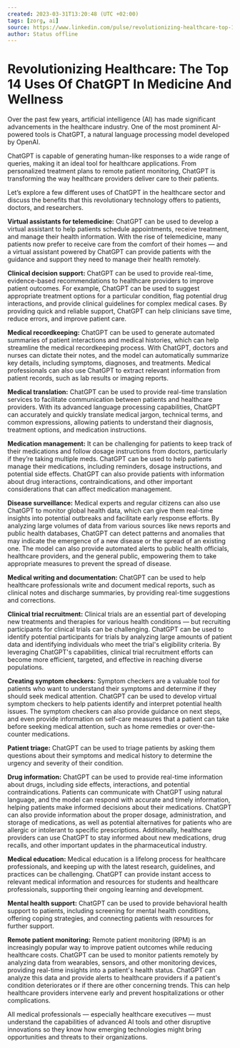 ```yaml
---
created: 2023-03-31T13:20:48 (UTC +02:00)
tags: [zorg, ai]
source: https://www.linkedin.com/pulse/revolutionizing-healthcare-top-14-uses-chatgpt-medicine-bernard-marr/
author: Status offline
---
```


# Revolutionizing Healthcare: The Top 14 Uses Of ChatGPT In Medicine And Wellness

Over the past few years, artificial intelligence (AI) has made significant advancements in the healthcare industry. One of the most prominent AI-powered tools is ChatGPT, a natural language processing model developed by OpenAI.

ChatGPT is capable of generating human-like responses to a wide range of queries, making it an ideal tool for healthcare applications. From personalized treatment plans to remote patient monitoring, ChatGPT is transforming the way healthcare providers deliver care to their patients.

Let’s explore a few different uses of ChatGPT in the healthcare sector and discuss the benefits that this revolutionary technology offers to patients, doctors, and researchers.

**Virtual assistants for telemedicine:** ChatGPT can be used to develop a virtual assistant to help patients schedule appointments, receive treatment, and manage their health information. With the rise of telemedicine, many patients now prefer to receive care from the comfort of their homes — and a virtual assistant powered by ChatGPT can provide patients with the guidance and support they need to manage their health remotely.

**Clinical decision support:** ChatGPT can be used to provide real-time, evidence-based recommendations to healthcare providers to improve patient outcomes. For example, ChatGPT can be used to suggest appropriate treatment options for a particular condition, flag potential drug interactions, and provide clinical guidelines for complex medical cases. By providing quick and reliable support, ChatGPT can help clinicians save time, reduce errors, and improve patient care.

**Medical recordkeeping:** ChatGPT can be used to generate automated summaries of patient interactions and medical histories, which can help streamline the medical recordkeeping process. With ChatGPT, doctors and nurses can dictate their notes, and the model can automatically summarize key details, including symptoms, diagnoses, and treatments. Medical professionals can also use ChatGPT to extract relevant information from patient records, such as lab results or imaging reports.

**Medical translation:** ChatGPT can be used to provide real-time translation services to facilitate communication between patients and healthcare providers. With its advanced language processing capabilities, ChatGPT can accurately and quickly translate medical jargon, technical terms, and common expressions, allowing patients to understand their diagnosis, treatment options, and medication instructions.

**Medication management:** It can be challenging for patients to keep track of their medications and follow dosage instructions from doctors, particularly if they’re taking multiple meds. ChatGPT can be used to help patients manage their medications, including reminders, dosage instructions, and potential side effects. ChatGPT can also provide patients with information about drug interactions, contraindications, and other important considerations that can affect medication management.

**Disease surveillance:** Medical experts and regular citizens can also use ChatGPT to monitor global health data, which can give them real-time insights into potential outbreaks and facilitate early response efforts. By analyzing large volumes of data from various sources like news reports and public health databases, ChatGPT can detect patterns and anomalies that may indicate the emergence of a new disease or the spread of an existing one. The model can also provide automated alerts to public health officials, healthcare providers, and the general public, empowering them to take appropriate measures to prevent the spread of disease.

**Medical writing and documentation:** ChatGPT can be used to help healthcare professionals write and document medical reports, such as clinical notes and discharge summaries, by providing real-time suggestions and corrections.

**Clinical trial recruitment:** Clinical trials are an essential part of developing new treatments and therapies for various health conditions — but recruiting participants for clinical trials can be challenging. ChatGPT can be used to identify potential participants for trials by analyzing large amounts of patient data and identifying individuals who meet the trial's eligibility criteria. By leveraging ChatGPT's capabilities, clinical trial recruitment efforts can become more efficient, targeted, and effective in reaching diverse populations.

**Creating symptom checkers:** Symptom checkers are a valuable tool for patients who want to understand their symptoms and determine if they should seek medical attention. ChatGPT can be used to develop virtual symptom checkers to help patients identify and interpret potential health issues. The symptom checkers can also provide guidance on next steps, and even provide information on self-care measures that a patient can take before seeking medical attention, such as home remedies or over-the-counter medications.

**Patient triage:** ChatGPT can be used to triage patients by asking them questions about their symptoms and medical history to determine the urgency and severity of their condition.

**Drug information:** ChatGPT can be used to provide real-time information about drugs, including side effects, interactions, and potential contraindications. Patients can communicate with ChatGPT using natural language, and the model can respond with accurate and timely information, helping patients make informed decisions about their medications. ChatGPT can also provide information about the proper dosage, administration, and storage of medications, as well as potential alternatives for patients who are allergic or intolerant to specific prescriptions. Additionally, healthcare providers can use ChatGPT to stay informed about new medications, drug recalls, and other important updates in the pharmaceutical industry.

**Medical education:** Medical education is a lifelong process for healthcare professionals, and keeping up with the latest research, guidelines, and practices can be challenging. ChatGPT can provide instant access to relevant medical information and resources for students and healthcare professionals, supporting their ongoing learning and development.

**Mental health support:** ChatGPT can be used to provide behavioral health support to patients, including screening for mental health conditions, offering coping strategies, and connecting patients with resources for further support.

**Remote patient monitoring:** Remote patient monitoring (RPM) is an increasingly popular way to improve patient outcomes while reducing healthcare costs. ChatGPT can be used to monitor patients remotely by analyzing data from wearables, sensors, and other monitoring devices, providing real-time insights into a patient's health status. ChatGPT can analyze this data and provide alerts to healthcare providers if a patient's condition deteriorates or if there are other concerning trends. This can help healthcare providers intervene early and prevent hospitalizations or other complications.

All medical professionals — especially healthcare executives — must understand the capabilities of advanced AI tools and other disruptive innovations so they know how emerging technologies might bring opportunities and threats to their organizations.
